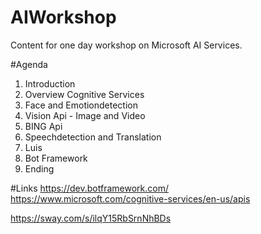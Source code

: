 # AIWorkshop
Content for one day workshop on Microsoft AI Services.


#Agenda
1. Introduction
2. Overview Cognitive Services
3. Face and Emotiondetection  
4. Vision Api - Image and Video 
5. BING Api 
6. Speechdetection and Translation 
7. Luis  
8. Bot Framework 
9. Ending

#Links
https://dev.botframework.com/
https://www.microsoft.com/cognitive-services/en-us/apis

https://sway.com/s/ilqY15RbSrnNhBDs

